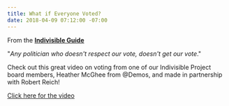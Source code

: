 ```yaml
---
title: What if Everyone Voted?
date: 2018-04-09 07:12:00 -07:00
---
```


From the [**Indivisible Guide**](https://www.facebook.com/indivisibleguide/?hc_ref=ARRJZvf6PMUDyy1YRqy7MnbzeC7cSqh-jmOcbFDhyj6TxLBcGn3aaIEBDstayhn9azQ&fref=nf)

"*Any politician who doesn't respect our vote, doesn't get our vote*." 

Check out this great video on voting from one of our Indivisible Project board members, Heather McGhee from @Demos, and made in partnership with Robert Reich!

[Click here for the video](https://www.facebook.com/indivisibleguide/videos/1919213654757888/UzpfSTcwNzY0NjAxMjczOTcyMTo5NzI0MDM4OTI5MzA1OTc/)


